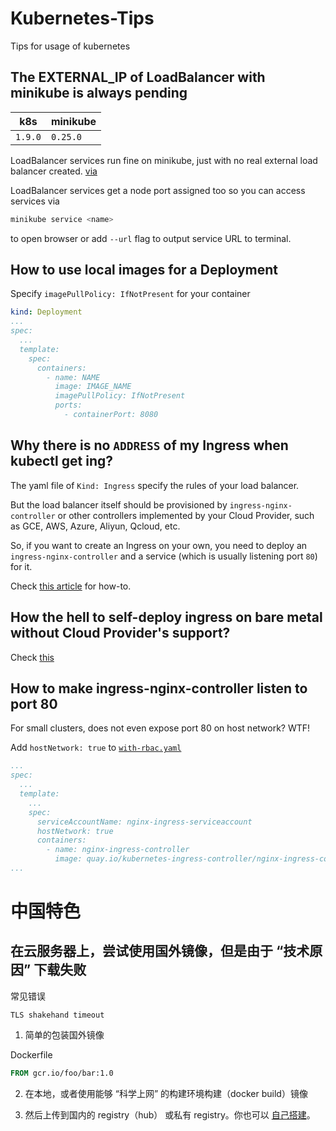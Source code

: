 # Kubernetes-Tips
Tips for usage of kubernetes

## The EXTERNAL_IP of LoadBalancer with minikube is always pending

k8s | minikube
---- | ----
`1.9.0` |  `0.25.0`

LoadBalancer services run fine on minikube, just with no real external load balancer created. [via](https://github.com/kubernetes/minikube/issues/384#issuecomment-234409957)

LoadBalancer services get a node port assigned too so you can access services via

```sh
minikube service <name>
```

to open browser or add `--url` flag to output service URL to terminal.

## How to use local images for a Deployment

Specify `imagePullPolicy: IfNotPresent` for your container

```yaml
kind: Deployment
...
spec:
  ...
  template:
    spec:
      containers:
        - name: NAME
          image: IMAGE_NAME
          imagePullPolicy: IfNotPresent
          ports:
            - containerPort: 8080
```

## Why there is no `ADDRESS` of my Ingress when kubectl get ing?

The yaml file of `Kind: Ingress` specify the rules of your load balancer.

But the load balancer itself should be provisioned by `ingress-nginx-controller` or other controllers implemented by your Cloud Provider, such as GCE, AWS, Azure, Aliyun, Qcloud, etc.

So, if you want to create an Ingress on your own, you need to deploy an `ingress-nginx-controller` and a service (which is usually listening port `80`) for it.

Check [this article](https://hackernoon.com/setting-up-nginx-ingress-on-kubernetes-2b733d8d2f45) for how-to.

## How the hell to self-deploy ingress on bare metal without Cloud Provider's support?

Check [this](https://github.com/kubernetes/ingress-nginx/tree/master/deploy)

## How to make ingress-nginx-controller listen to port 80

For small clusters, does not even expose port 80 on host network? WTF!

Add `hostNetwork: true` to [`with-rbac.yaml`](https://github.com/kubernetes/ingress-nginx/blob/master/deploy/with-rbac.yaml)

```yaml
...
spec:
  ...
  template:
    ...
    spec:
      serviceAccountName: nginx-ingress-serviceaccount
      hostNetwork: true
      containers:
        - name: nginx-ingress-controller
          image: quay.io/kubernetes-ingress-controller/nginx-ingress-controller:0.11.0
...
```

# 中国特色

## 在云服务器上，尝试使用国外镜像，但是由于 “技术原因” 下载失败

常见错误

```
TLS shakehand timeout
```

1. 简单的包装国外镜像

Dockerfile

```Dockerfile
FROM gcr.io/foo/bar:1.0
```

2. 在本地，或者使用能够 “科学上网” 的构建环境构建（docker build）镜像

3. 然后上传到国内的 registry（hub） 或私有 registry。你也可以 [自己搭建](https://github.com/vmware/harbor)。
